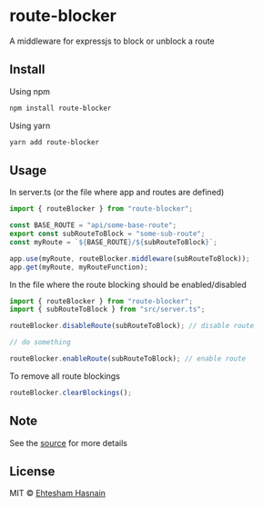 # route-blocker

A middleware for expressjs to block or unblock a route

## Install

Using npm

```sh
npm install route-blocker
```

Using yarn

```sh
yarn add route-blocker
```

## Usage

In server.ts (or the file where app and routes are defined)

```ts
import { routeBlocker } from "route-blocker";

const BASE_ROUTE = "api/some-base-route";
export const subRouteToBlock = "some-sub-route";
const myRoute = `${BASE_ROUTE}/${subRouteToBlock}`;

app.use(myRoute, routeBlocker.middleware(subRouteToBlock));
app.get(myRoute, myRouteFunction);
```

In the file where the route blocking should be enabled/disabled

```ts
import { routeBlocker } from "route-blocker";
import { subRouteToBlock } from "src/server.ts";

routeBlocker.disableRoute(subRouteToBlock); // disable route

// do something

routeBlocker.enableRoute(subRouteToBlock); // enable route

```

To remove all route blockings

```ts
routeBlocker.clearBlockings();
````

## Note

See the [source](https://github.com/ehasnain/route-blocker) for more details

## License

MIT © [Ehtesham Hasnain](https://github.com/ehasnain)
